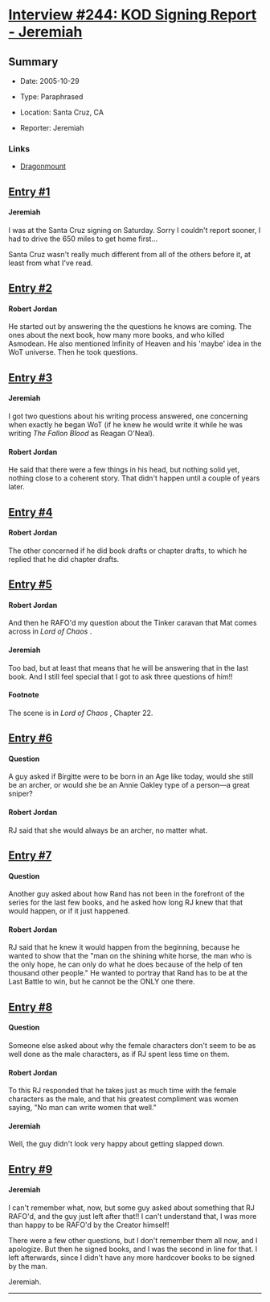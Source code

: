 # [Interview #244: KOD Signing Report - Jeremiah](https://www.theoryland.com/intvmain.php?i=244)

## Summary

- Date: 2005-10-29

- Type: Paraphrased

- Location: Santa Cruz, CA

- Reporter: Jeremiah

### Links

- [Dragonmount](http://web.archive.org/web/20051105061735/http://www.dragonmount.com/News/)


## [Entry #1](./t-244/1)

#### Jeremiah

I was at the Santa Cruz signing on Saturday. Sorry I couldn't report sooner, I had to drive the 650 miles to get home first...

Santa Cruz wasn't really much different from all of the others before it, at least from what I've read.

## [Entry #2](./t-244/2)

#### Robert Jordan

He started out by answering the the questions he knows are coming. The ones about the next book, how many more books, and who killed Asmodean. He also mentioned Infinity of Heaven and his 'maybe' idea in the WoT universe. Then he took questions.

## [Entry #3](./t-244/3)

#### Jeremiah

I got two questions about his writing process answered, one concerning when exactly he began WoT (if he knew he would write it while he was writing
*The Fallon Blood*
as Reagan O'Neal).

#### Robert Jordan

He said that there were a few things in his head, but nothing solid yet, nothing close to a coherent story. That didn't happen until a couple of years later.

## [Entry #4](./t-244/4)

#### Robert Jordan

The other concerned if he did book drafts or chapter drafts, to which he replied that he did chapter drafts.

## [Entry #5](./t-244/5)

#### Robert Jordan

And then he RAFO'd my question about the Tinker caravan that Mat comes across in
*Lord of Chaos*
.

#### Jeremiah

Too bad, but at least that means that he will be answering that in the last book. And I still feel special that I got to ask three questions of him!!

#### Footnote

The scene is in
*Lord of Chaos*
, Chapter 22.

## [Entry #6](./t-244/6)

#### Question

A guy asked if Birgitte were to be born in an Age like today, would she still be an archer, or would she be an Annie Oakley type of a person—a great sniper?

#### Robert Jordan

RJ said that she would always be an archer, no matter what.

## [Entry #7](./t-244/7)

#### Question

Another guy asked about how Rand has not been in the forefront of the series for the last few books, and he asked how long RJ knew that that would happen, or if it just happened.

#### Robert Jordan

RJ said that he knew it would happen from the beginning, because he wanted to show that the "man on the shining white horse, the man who is the only hope, he can only do what he does because of the help of ten thousand other people." He wanted to portray that Rand has to be at the Last Battle to win, but he cannot be the ONLY one there.

## [Entry #8](./t-244/8)

#### Question

Someone else asked about why the female characters don't seem to be as well done as the male characters, as if RJ spent less time on them.

#### Robert Jordan

To this RJ responded that he takes just as much time with the female characters as the male, and that his greatest compliment was women saying, "No man can write women that well."

#### Jeremiah

Well, the guy didn't look very happy about getting slapped down.

## [Entry #9](./t-244/9)

#### Jeremiah

I can't remember what, now, but some guy asked about something that RJ RAFO'd, and the guy just left after that!! I can't understand that, I was more than happy to be RAFO'd by the Creator himself!

There were a few other questions, but I don't remember them all now, and I apologize. But then he signed books, and I was the second in line for that. I left afterwards, since I didn't have any more hardcover books to be signed by the man.

Jeremiah.


---

